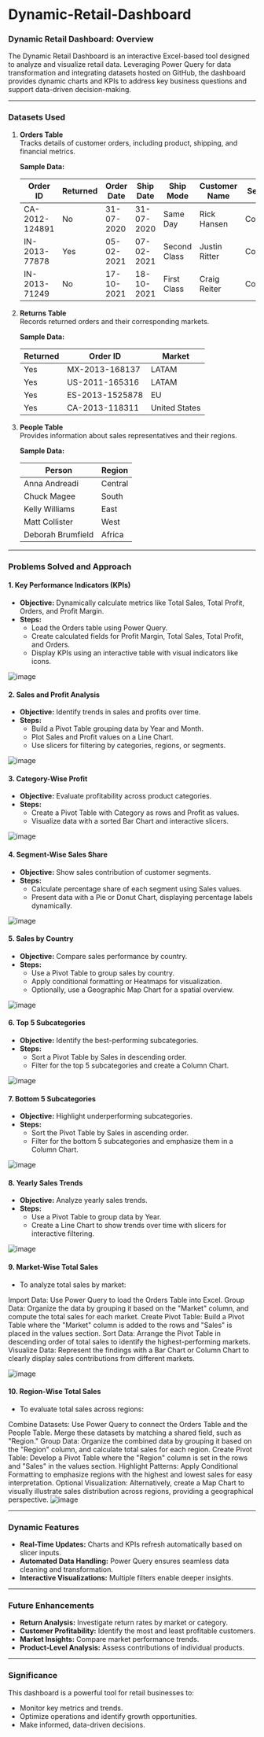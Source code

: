 # Dynamic-Retail-Dashboard 
### Dynamic Retail Dashboard: Overview

The Dynamic Retail Dashboard is an interactive Excel-based tool designed to analyze and visualize retail data. Leveraging Power Query for data transformation and integrating datasets hosted on GitHub, the dashboard provides dynamic charts and KPIs to address key business questions and support data-driven decision-making.

---

### Datasets Used

1. **Orders Table**  
   Tracks details of customer orders, including product, shipping, and financial metrics.  

   **Sample Data:**

   | Order ID        | Returned | Order Date | Ship Date | Ship Mode      | Customer Name | Segment   | Country        | Market  | Sales   | Profit | Discount |
   |-----------------|----------|------------|-----------|----------------|---------------|-----------|----------------|---------|---------|--------|----------|
   | CA-2012-124891 | No       | 31-07-2020 | 31-07-2020| Same Day       | Rick Hansen   | Consumer  | United States  | US      | 2309.65 | 762.18 | 0        |
   | IN-2013-77878  | Yes      | 05-02-2021 | 07-02-2021| Second Class   | Justin Ritter | Corporate | Australia      | APAC    | 3709.40 | -288.77| 0.1      |
   | IN-2013-71249  | No       | 17-10-2021 | 18-10-2021| First Class    | Craig Reiter  | Consumer  | Australia      | APAC    | 5175.17 | 919.97 | 0.1      |

2. **Returns Table**  
   Records returned orders and their corresponding markets.

   **Sample Data:**

   | Returned | Order ID       | Market         |
   |----------|----------------|----------------|
   | Yes      | MX-2013-168137 | LATAM          |
   | Yes      | US-2011-165316 | LATAM          |
   | Yes      | ES-2013-1525878| EU             |
   | Yes      | CA-2013-118311 | United States  |

3. **People Table**  
   Provides information about sales representatives and their regions.

   **Sample Data:**

   | Person            | Region   |
   |-------------------|----------|
   | Anna Andreadi     | Central  |
   | Chuck Magee       | South    |
   | Kelly Williams    | East     |
   | Matt Collister    | West     |
   | Deborah Brumfield | Africa   |

---

### Problems Solved and Approach

#### 1. **Key Performance Indicators (KPIs)**
   - **Objective:** Dynamically calculate metrics like Total Sales, Total Profit, Orders, and Profit Margin.
   - **Steps:**  
     - Load the Orders table using Power Query.  
     - Create calculated fields for Profit Margin, Total Sales, Total Profit, and Orders.  
     - Display KPIs using an interactive table with visual indicators like icons.

![image](https://github.com/user-attachments/assets/8ca3fa2d-a4c1-4439-9400-c04a9143f2c9)


#### 2. **Sales and Profit Analysis**
   - **Objective:** Identify trends in sales and profits over time.  
   - **Steps:**  
     - Build a Pivot Table grouping data by Year and Month.  
     - Plot Sales and Profit values on a Line Chart.  
     - Use slicers for filtering by categories, regions, or segments.

![image](https://github.com/user-attachments/assets/dbaeb84d-f3f3-434b-8217-add4acc97d3f)


#### 3. **Category-Wise Profit**
   - **Objective:** Evaluate profitability across product categories.  
   - **Steps:**  
     - Create a Pivot Table with Category as rows and Profit as values.  
     - Visualize data with a sorted Bar Chart and interactive slicers.

![image](https://github.com/user-attachments/assets/51b99977-c762-4c66-ae64-56bd765a7192)


#### 4. **Segment-Wise Sales Share**
   - **Objective:** Show sales contribution of customer segments.  
   - **Steps:**  
     - Calculate percentage share of each segment using Sales values.  
     - Present data with a Pie or Donut Chart, displaying percentage labels dynamically.

![image](https://github.com/user-attachments/assets/344f2889-7660-48eb-9d88-9e5162d4b6d0)


#### 5. **Sales by Country**
   - **Objective:** Compare sales performance by country.  
   - **Steps:**  
     - Use a Pivot Table to group sales by country.  
     - Apply conditional formatting or Heatmaps for visualization.  
     - Optionally, use a Geographic Map Chart for a spatial overview.

![image](https://github.com/user-attachments/assets/ca621679-ef0b-447a-9f6a-98b13e71d07c)


#### 6. **Top 5 Subcategories**
   - **Objective:** Identify the best-performing subcategories.  
   - **Steps:**  
     - Sort a Pivot Table by Sales in descending order.  
     - Filter for the top 5 subcategories and create a Column Chart.

![image](https://github.com/user-attachments/assets/452beea5-bce6-4746-bda7-5b3976837820)


#### 7. **Bottom 5 Subcategories**
   - **Objective:** Highlight underperforming subcategories.  
   - **Steps:**  
     - Sort the Pivot Table by Sales in ascending order.  
     - Filter for the bottom 5 subcategories and emphasize them in a Column Chart.

![image](https://github.com/user-attachments/assets/9c01cae6-f4f9-4657-a036-fba9c9128693)


#### 8. **Yearly Sales Trends**
   - **Objective:** Analyze yearly sales trends.  
   - **Steps:**  
     - Use a Pivot Table to group data by Year.  
     - Create a Line Chart to show trends over time with slicers for interactive filtering.

![image](https://github.com/user-attachments/assets/4ec4d2e5-3787-455a-9953-84378b01daff)


#### 9. **Market-Wise Total Sales**  
   - To analyze total sales by market:

Import Data: Use Power Query to load the Orders Table into Excel.
Group Data: Organize the data by grouping it based on the "Market" column, and compute the total sales for each market.
Create Pivot Table: Build a Pivot Table where the "Market" column is added to the rows and "Sales" is placed in the values section.
Sort Data: Arrange the Pivot Table in descending order of total sales to identify the highest-performing markets.
Visualize Data: Represent the findings with a Bar Chart or Column Chart to clearly display sales contributions from different markets.

![image](https://github.com/user-attachments/assets/4d9660a3-fff5-43d3-86d6-9b65f0d6e281)


#### 10. **Region-Wise Total Sales**  
   - To evaluate total sales across regions:

Combine Datasets: Use Power Query to connect the Orders Table and the People Table. Merge these datasets by matching a shared field, such as "Region."
Group Data: Organize the combined data by grouping it based on the "Region" column, and calculate total sales for each region.
Create Pivot Table: Develop a Pivot Table where the "Region" column is set in the rows and "Sales" in the values section.
Highlight Patterns: Apply Conditional Formatting to emphasize regions with the highest and lowest sales for easy interpretation.
Optional Visualization: Alternatively, create a Map Chart to visually illustrate sales distribution across regions, providing a geographical perspective.
![image](https://github.com/user-attachments/assets/74534801-9a3b-40c0-bd8d-c3ac046c37d5)

---

### Dynamic Features
- **Real-Time Updates:** Charts and KPIs refresh automatically based on slicer inputs.
- **Automated Data Handling:** Power Query ensures seamless data cleaning and transformation.
- **Interactive Visualizations:** Multiple filters enable deeper insights.

---

### Future Enhancements
- **Return Analysis:** Investigate return rates by market or category.  
- **Customer Profitability:** Identify the most and least profitable customers.  
- **Market Insights:** Compare market performance trends.  
- **Product-Level Analysis:** Assess contributions of individual products.

---

### Significance
This dashboard is a powerful tool for retail businesses to:
- Monitor key metrics and trends.
- Optimize operations and identify growth opportunities.
- Make informed, data-driven decisions.

